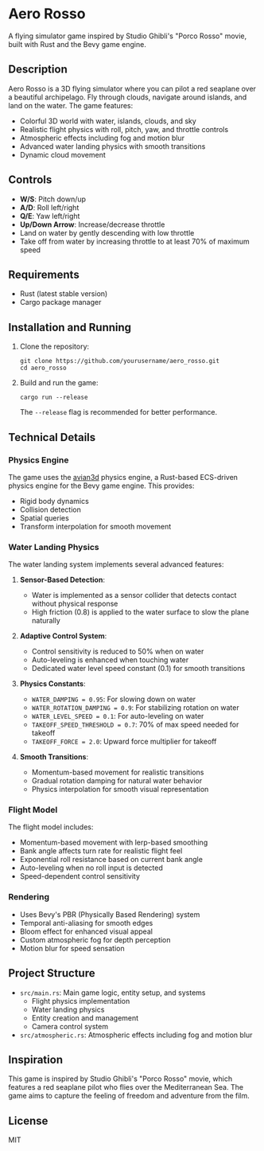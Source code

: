 # Aero Rosso

A flying simulator game inspired by Studio Ghibli's "Porco Rosso" movie, built with Rust and the Bevy game engine.

## Description

Aero Rosso is a 3D flying simulator where you can pilot a red seaplane over a beautiful archipelago. Fly through clouds, navigate around islands, and land on the water. The game features:

- Colorful 3D world with water, islands, clouds, and sky
- Realistic flight physics with roll, pitch, yaw, and throttle controls
- Atmospheric effects including fog and motion blur
- Advanced water landing physics with smooth transitions
- Dynamic cloud movement

## Controls

- **W/S**: Pitch down/up
- **A/D**: Roll left/right
- **Q/E**: Yaw left/right
- **Up/Down Arrow**: Increase/decrease throttle
- Land on water by gently descending with low throttle
- Take off from water by increasing throttle to at least 70% of maximum speed

## Requirements

- Rust (latest stable version)
- Cargo package manager

## Installation and Running

1. Clone the repository:
   ```
   git clone https://github.com/yourusername/aero_rosso.git
   cd aero_rosso
   ```

2. Build and run the game:
   ```
   cargo run --release
   ```

   The `--release` flag is recommended for better performance.

## Technical Details

### Physics Engine

The game uses the [avian3d](https://docs.rs/avian3d/latest/avian3d/) physics engine, a Rust-based ECS-driven physics engine for the Bevy game engine. This provides:

- Rigid body dynamics
- Collision detection
- Spatial queries
- Transform interpolation for smooth movement

### Water Landing Physics

The water landing system implements several advanced features:

1. **Sensor-Based Detection**:
   - Water is implemented as a sensor collider that detects contact without physical response
   - High friction (0.8) is applied to the water surface to slow the plane naturally

2. **Adaptive Control System**:
   - Control sensitivity is reduced to 50% when on water
   - Auto-leveling is enhanced when touching water
   - Dedicated water level speed constant (0.1) for smooth transitions

3. **Physics Constants**:
   - `WATER_DAMPING = 0.95`: For slowing down on water
   - `WATER_ROTATION_DAMPING = 0.9`: For stabilizing rotation on water
   - `WATER_LEVEL_SPEED = 0.1`: For auto-leveling on water
   - `TAKEOFF_SPEED_THRESHOLD = 0.7`: 70% of max speed needed for takeoff
   - `TAKEOFF_FORCE = 2.0`: Upward force multiplier for takeoff

4. **Smooth Transitions**:
   - Momentum-based movement for realistic transitions
   - Gradual rotation damping for natural water behavior
   - Physics interpolation for smooth visual representation

### Flight Model

The flight model includes:

- Momentum-based movement with lerp-based smoothing
- Bank angle affects turn rate for realistic flight feel
- Exponential roll resistance based on current bank angle
- Auto-leveling when no roll input is detected
- Speed-dependent control sensitivity

### Rendering

- Uses Bevy's PBR (Physically Based Rendering) system
- Temporal anti-aliasing for smooth edges
- Bloom effect for enhanced visual appeal
- Custom atmospheric fog for depth perception
- Motion blur for speed sensation

## Project Structure

- `src/main.rs`: Main game logic, entity setup, and systems
  - Flight physics implementation
  - Water landing physics
  - Entity creation and management
  - Camera control system
- `src/atmospheric.rs`: Atmospheric effects including fog and motion blur

## Inspiration

This game is inspired by Studio Ghibli's "Porco Rosso" movie, which features a red seaplane pilot who flies over the Mediterranean Sea. The game aims to capture the feeling of freedom and adventure from the film.

## License

MIT
